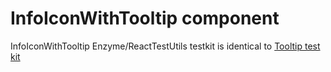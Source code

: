 # InfoIconWithTooltip component

InfoIconWithTooltip Enzyme/ReactTestUtils testkit is identical to [Tooltip test kit](/src/Tooltip/README.TESTKIT.md)
